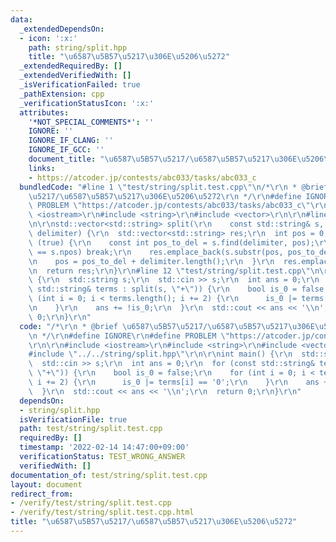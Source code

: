 ```yaml
---
data:
  _extendedDependsOn:
  - icon: ':x:'
    path: string/split.hpp
    title: "\u6587\u5B57\u5217\u306E\u5206\u5272"
  _extendedRequiredBy: []
  _extendedVerifiedWith: []
  _isVerificationFailed: true
  _pathExtension: cpp
  _verificationStatusIcon: ':x:'
  attributes:
    '*NOT_SPECIAL_COMMENTS*': ''
    IGNORE: ''
    IGNORE_IF_CLANG: ''
    IGNORE_IF_GCC: ''
    document_title: "\u6587\u5B57\u5217/\u6587\u5B57\u5217\u306E\u5206\u5272"
    links:
    - https://atcoder.jp/contests/abc033/tasks/abc033_c
  bundledCode: "#line 1 \"test/string/split.test.cpp\"\n/*\r\n * @brief \u6587\u5B57\
    \u5217/\u6587\u5B57\u5217\u306E\u5206\u5272\r\n */\r\n#define IGNORE\r\n#define\
    \ PROBLEM \"https://atcoder.jp/contests/abc033/tasks/abc033_c\"\r\n\r\n#include\
    \ <iostream>\r\n#include <string>\r\n#include <vector>\r\n\r\n#line 4 \"string/split.hpp\"\
    \n\r\nstd::vector<std::string> split(\r\n    const std::string& s, const std::string&\
    \ delimiter) {\r\n  std::vector<std::string> res;\r\n  int pos = 0;\r\n  while\
    \ (true) {\r\n    const int pos_to_del = s.find(delimiter, pos);\r\n    if (pos_to_del\
    \ == s.npos) break;\r\n    res.emplace_back(s.substr(pos, pos_to_del - pos));\r\
    \n    pos = pos_to_del + delimiter.length();\r\n  }\r\n  res.emplace_back(s.substr(pos));\r\
    \n  return res;\r\n}\r\n#line 12 \"test/string/split.test.cpp\"\n\r\nint main()\
    \ {\r\n  std::string s;\r\n  std::cin >> s;\r\n  int ans = 0;\r\n  for (const\
    \ std::string& terms : split(s, \"+\")) {\r\n    bool is_0 = false;\r\n    for\
    \ (int i = 0; i < terms.length(); i += 2) {\r\n      is_0 |= terms[i] == '0';\r\
    \n    }\r\n    ans += !is_0;\r\n  }\r\n  std::cout << ans << '\\n';\r\n  return\
    \ 0;\r\n}\r\n"
  code: "/*\r\n * @brief \u6587\u5B57\u5217/\u6587\u5B57\u5217\u306E\u5206\u5272\r\
    \n */\r\n#define IGNORE\r\n#define PROBLEM \"https://atcoder.jp/contests/abc033/tasks/abc033_c\"\
    \r\n\r\n#include <iostream>\r\n#include <string>\r\n#include <vector>\r\n\r\n\
    #include \"../../string/split.hpp\"\r\n\r\nint main() {\r\n  std::string s;\r\n\
    \  std::cin >> s;\r\n  int ans = 0;\r\n  for (const std::string& terms : split(s,\
    \ \"+\")) {\r\n    bool is_0 = false;\r\n    for (int i = 0; i < terms.length();\
    \ i += 2) {\r\n      is_0 |= terms[i] == '0';\r\n    }\r\n    ans += !is_0;\r\n\
    \  }\r\n  std::cout << ans << '\\n';\r\n  return 0;\r\n}\r\n"
  dependsOn:
  - string/split.hpp
  isVerificationFile: true
  path: test/string/split.test.cpp
  requiredBy: []
  timestamp: '2022-02-14 14:47:00+09:00'
  verificationStatus: TEST_WRONG_ANSWER
  verifiedWith: []
documentation_of: test/string/split.test.cpp
layout: document
redirect_from:
- /verify/test/string/split.test.cpp
- /verify/test/string/split.test.cpp.html
title: "\u6587\u5B57\u5217/\u6587\u5B57\u5217\u306E\u5206\u5272"
---
```

